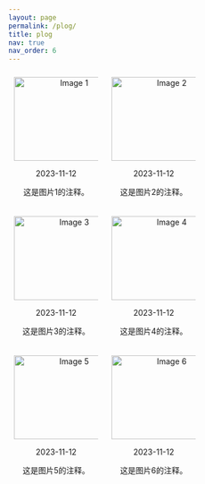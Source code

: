 ```yaml
---
layout: page
permalink: /plog/
title: plog
nav: true
nav_order: 6
---
```


<head>
  <style>
    .image-container {
      text-align: center;
      display: inline-block;
      width: 30%; /* 设置每列宽度 */
      margin: 10px; /* 设置列之间的间距 */
    }
  </style>
</head>
<body>

<div class="image-container">
  <img src="image1.jpg" alt="Image 1" width="200" height="150">
  <p>2023-11-12</p>
  <p>这是图片1的注释。</p>
</div>

<div class="image-container">
  <img src="image2.jpg" alt="Image 2" width="200" height="150">
  <p>2023-11-12</p>
  <p>这是图片2的注释。</p>
</div>

<div class="image-container">
  <img src="image3.jpg" alt="Image 3" width="200" height="150">
  <p>2023-11-12</p>
  <p>这是图片3的注释。</p>
</div>

<div class="image-container">
  <img src="image4.jpg" alt="Image 4" width="200" height="150">
  <p>2023-11-12</p>
  <p>这是图片4的注释。</p>
</div>

<div class="image-container">
  <img src="image5.jpg" alt="Image 5" width="200" height="150">
  <p>2023-11-12</p>
  <p>这是图片5的注释。</p>
</div>

<div class="image-container">
  <img src="image6.jpg" alt="Image 6" width="200" height="150">
  <p>2023-11-12</p>
  <p>这是图片6的注释。</p>
</div>

</body>